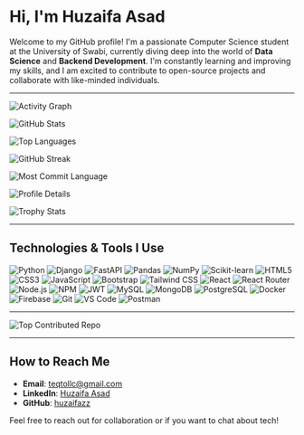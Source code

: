 # Hi, I'm Huzaifa Asad

Welcome to my GitHub profile! I'm a passionate Computer Science student at the University of Swabi, currently diving deep into the world of **Data Science** and **Backend Development**. I'm constantly learning and improving my skills, and I am excited to contribute to open-source projects and collaborate with like-minded individuals.

---

<!-- Contribution Graph -->
![Activity Graph](https://github-readme-activity-graph.vercel.app/graph?username=huzaifazz&theme=react-dark&bg_color=20232a&hide_border=true)

<!-- GitHub Stats Card -->
![GitHub Stats](https://github-readme-stats.vercel.app/api?username=huzaifazz&show_icons=true&theme=radical&include_all_commits=true&count_private=true)

<!-- Top Languages Card -->
![Top Languages](https://github-readme-stats.vercel.app/api/top-langs/?username=huzaifazz&layout=compact&theme=radical&langs_count=8)

<!-- GitHub Streak Stats -->
![GitHub Streak](https://github-readme-streak-stats.herokuapp.com/?user=huzaifazz&theme=radical)

<!-- Repository Stats -->
![Most Commit Language](https://github-profile-summary-cards.vercel.app/api/cards/most-commit-language?username=huzaifazz&theme=radical)

<!-- Profile Details -->
![Profile Details](https://github-profile-summary-cards.vercel.app/api/cards/profile-details?username=huzaifazz&theme=radical)

<!-- Trophy Stats -->
![Trophy Stats](https://github-profile-trophy.vercel.app/?username=huzaifazz&theme=radical&row=2&column=4&margin-w=15&margin-h=15)

---

## Technologies & Tools I Use

![Python](https://img.shields.io/badge/Python-3776AB?style=for-the-badge&logo=python&logoColor=white)
![Django](https://img.shields.io/badge/Django-092E20?style=for-the-badge&logo=django&logoColor=white)
![FastAPI](https://img.shields.io/badge/FastAPI-009688?style=for-the-badge&logo=fastapi&logoColor=white)
![Pandas](https://img.shields.io/badge/Pandas-150458?style=for-the-badge&logo=pandas&logoColor=white)
![NumPy](https://img.shields.io/badge/NumPy-013243?style=for-the-badge&logo=numpy&logoColor=white)
![Scikit-learn](https://img.shields.io/badge/Scikit_learn-F7931E?style=for-the-badge&logo=scikit-learn&logoColor=white)
![HTML5](https://img.shields.io/badge/HTML5-E34F26?style=for-the-badge&logo=html5&logoColor=white)
![CSS3](https://img.shields.io/badge/CSS3-1572B6?style=for-the-badge&logo=css3&logoColor=white)
![JavaScript](https://img.shields.io/badge/JavaScript-F7DF1E?style=for-the-badge&logo=javascript&logoColor=black)
![Bootstrap](https://img.shields.io/badge/Bootstrap-563D7C?style=for-the-badge&logo=bootstrap&logoColor=white)
![Tailwind CSS](https://img.shields.io/badge/Tailwind_CSS-38B2AC?style=for-the-badge&logo=tailwind-css&logoColor=white)
![React](https://img.shields.io/badge/React-20232A?style=for-the-badge&logo=react&logoColor=61DAFB)
![React Router](https://img.shields.io/badge/React_Router-CA4245?style=for-the-badge&logo=react-router&logoColor=white)
![Node.js](https://img.shields.io/badge/Node.js-43853D?style=for-the-badge&logo=node.js&logoColor=white)
![NPM](https://img.shields.io/badge/NPM-CB3837?style=for-the-badge&logo=npm&logoColor=white)
![JWT](https://img.shields.io/badge/JWT-black?style=for-the-badge&logo=JSON%20web%20tokens)
![MySQL](https://img.shields.io/badge/MySQL-4479A1?style=for-the-badge&logo=mysql&logoColor=white)
![MongoDB](https://img.shields.io/badge/MongoDB-47A248?style=for-the-badge&logo=mongodb&logoColor=white)
![PostgreSQL](https://img.shields.io/badge/PostgreSQL-316192?style=for-the-badge&logo=postgresql&logoColor=white)
![Docker](https://img.shields.io/badge/Docker-2496ED?style=for-the-badge&logo=docker&logoColor=white)
![Firebase](https://img.shields.io/badge/Firebase-FFCA28?style=for-the-badge&logo=firebase&logoColor=black)
![Git](https://img.shields.io/badge/Git-F05032?style=for-the-badge&logo=git&logoColor=white)
![VS Code](https://img.shields.io/badge/VS_Code-007ACC?style=for-the-badge&logo=visual-studio-code&logoColor=white)
![Postman](https://img.shields.io/badge/Postman-FF6C37?style=for-the-badge&logo=postman&logoColor=white)

---

![Top Contributed Repo](https://github-contributor-stats.vercel.app/api?username=huzaifazz&limit=5&theme=radical&combine_all_yearly_contributions=true)

---

## How to Reach Me

- **Email**: [teqtollc@gmail.com](mailto:teqtollc@gmail.com)
- **LinkedIn**: [Huzaifa Asad](https://www.linkedin.com/in/huzaifaasad/)
- **GitHub**: [huzaifazz](https://github.com/huzaifazz)

Feel free to reach out for collaboration or if you want to chat about tech!
